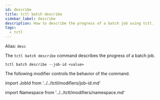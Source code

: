 ```yaml
---
id: describe
title: tctl batch describe
sidebar_label: describe
description: How to describe the progress of a batch job using tctl.
tags:
  - tctl
---
```


Alias: `desc`

The `tctl batch describe` command describes the progress of a batch job.

`tctl batch describe --job-id <value>`

The following modifier controls the behavior of the command.

<!--JobId-->

import JobId from '../../tctl/modifiers/job-id.md'

<JobId />

<!--Namespace-->

import Namespace from '../../tctl/modifiers/namespace.md'

<Namespace />
